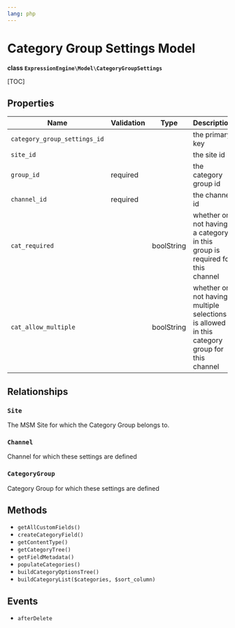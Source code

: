 ```yaml
---
lang: php
---
```


<!--
    This source file is part of the open source project
    ExpressionEngine User Guide (https://github.com/ExpressionEngine/ExpressionEngine-User-Guide)

    @link      https://expressionengine.com/
    @copyright Copyright (c) 2003-2023, Packet Tide, LLC (https://packettide.com)
    @license   https://expressionengine.com/license Licensed under Apache License, Version 2.0
-->

# Category Group Settings Model

**class `ExpressionEngine\Model\CategoryGroupSettings`**

[TOC]

## Properties

| Name                         | Validation   | Type       | Description  |
| ---------------------------- |------------- | ---------- | -----------  |
| `category_group_settings_id` |              |            | the primary key |
| `site_id`                    |              |            | the site id |
| `group_id`                   | required     |            | the category group id |
| `channel_id`                 | required     |            | the channel id |
| `cat_required`               |              | boolString | whether or not having a category in this group is required for this channel |
| `cat_allow_multiple`         |              | boolString | whether or not having multiple selections is allowed in this category group for this channel |

## Relationships

### `Site`

The MSM Site for which the Category Group belongs to.

### `Channel`

Channel for which these settings are defined

### `CategoryGroup`

Category Group for which these settings are defined


## Methods

- `getAllCustomFields()`
- `createCategoryField()`
- `getContentType()`
- `getCategoryTree()`
- `getFieldMetadata()`
- `populateCategories()`
- `buildCategoryOptionsTree()`
- `buildCategoryList($categories, $sort_column)`

## Events

- `afterDelete`
